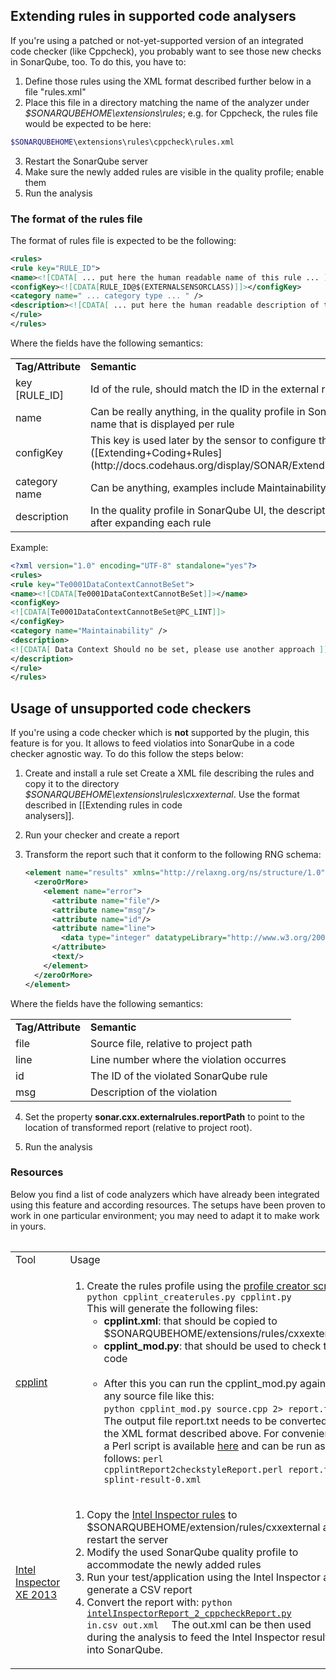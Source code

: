 ## Extending rules in supported code analysers

If you're using a patched or not-yet-supported version of an integrated code checker (like Cppcheck), you probably want to see those new checks in SonarQube, too. To do this, you have to:

1. Define those rules using the XML format described further below in a file "rules.xml"
2. Place this file in a directory matching the name of the analyzer under _$SONARQUBEHOME\extensions\rules_; e.g. for Cppcheck, the rules file would be expected to be here: 
```BASH
$SONARQUBEHOME\extensions\rules\cppcheck\rules.xml
```

3. Restart the SonarQube server
4. Make sure the newly added rules are visible in the quality profile; enable them
5. Run the analysis

### The format of the rules file
The format of rules file is expected to be the following:

```XML
<rules> 
<rule key="RULE_ID">
<name><![CDATA[ ... put here the human readable name of this rule ... ]]></name>
<configKey><![CDATA[RULE_ID@$(EXTERNALSENSORCLASS)]]></configKey>
<category name=" ... category type ... " />
<description><![CDATA[ ... put here the human readable description of this rule ... ]]></description>
</rule>
</rules>
```

Where the fields have the following semantics:

<table>
<tr>
<td><b>Tag/Attribute</b></td>
<td><b>Semantic</b></td>
</tr>

<tr>
<td>key [RULE_ID]</td>
<td>Id of the rule, should match the ID in the external reports</td>
</tr>

<tr>
<td>name</td>
<td>Can be really anything, in the quality profile in SonarQube its the first name that is displayed per rule</td>
</tr>

<tr>
<td>configKey</td>
<td>This key is used later by the sensor to configure the code analyzer ([Extending+Coding+Rules] (http://docs.codehaus.org/display/SONAR/Extending+Coding+Rules)) </td>
</tr>

<tr>
<td>category name</td>
<td>Can be anything, examples include Maintainability Style Usability etc</td>
</tr>

<tr>
<td>description</td>
<td>In the quality profile in SonarQube UI, the description will be show after expanding each rule</td>
</tr>

</table>

Example:

```XML
<?xml version="1.0" encoding="UTF-8" standalone="yes"?>
<rules>
<rule key="Te0001DataContextCannotBeSet">
<name><![CDATA[Te0001DataContextCannotBeSet]]></name>
<configKey>
<![CDATA[Te0001DataContextCannotBeSet@PC_LINT]]>
</configKey>
<category name="Maintainability" />
<description>
<![CDATA[ Data Context Should no be set, please use another approach ]]>
</description>
</rule>
</rules>
```


## Usage of unsupported code checkers
If you're using a code checker which is **not** supported by the plugin, this feature is for you. It allows to feed violatios into SonarQube in a code checker agnostic way. To do this follow the steps below:

1. Create and install a rule set
   Create a XML file describing the rules and copy it to the directory 
   _$SONARQUBEHOME\extensions\rules\cxxexternal_. Use the format described in [[Extending rules in code    
   analysers]].

2. Run your checker and create a report 

3. Transform the report such that it conform to the following RNG schema:
   ```XML
   <element name="results" xmlns="http://relaxng.org/ns/structure/1.0">
     <zeroOrMore>
       <element name="error">
         <attribute name="file"/>
         <attribute name="msg"/>
         <attribute name="id"/>
         <attribute name="line">
           <data type="integer" datatypeLibrary="http://www.w3.org/2001/XMLSchema-datatypes" />
         </attribute>
         <text/>
       </element>
     </zeroOrMore>
   </element>
   ```

  Where the fields have the following semantics:

  <table>
  <tr>
  <td><b>Tag/Attribute</b></td>
  <td><b>Semantic</b></td>
  </tr>

  <tr>
  <td>file</td>
  <td>Source file, relative to project path</td>
  </tr>

  <tr>
  <td>line</td>
  <td>Line number where the violation occurres</td>
  </tr>

  <tr>
  <td>id</td>
  <td>The ID of the violated SonarQube rule</td>
  </tr>

  <tr>
  <td>msg</td>
  <td>Description of the violation</td>
  </tr>
  <table>

4. Set the property **sonar.cxx.externalrules.reportPath** to point to the location of transformed report (relative to project root). 

5. Run the analysis


### Resources

Below you find a list of code analyzers which have already been integrated using this feature and according resources. The setups have been proven to work in one particular environment; you may need to adapt it to make work in yours.


<table>
<tr>
<td>Tool</td>
<td>Usage</td>
</tr>

<tr>
<td><a href="http://google-styleguide.googlecode.com/svn/trunk/cpplint/cpplint.py">cpplint</a></td>
<td>
<ol>
<li>Create the rules profile using the <a href="https://github.com/wenns/sonar-cxx/blob/master/sonar-cxx-plugin/src/tools/cpplint_createrules.py">profile creator script</a>:
<br>
<code>python cpplint_createrules.py cpplint.py</code>
<br>
This will generate the following files:
<ul>
<li>
<b>cpplint.xml</b>: that should be copied to $SONARQUBEHOME/extensions/rules/cxxexternal
</li>
<li>
<b>cpplint_mod.py</b>: that should be used to check the code
</li>
<br>
</li>
<li>
After this you can run the cpplint_mod.py against any source file like this:
<br>
<code>python cpplint_mod.py source.cpp 2> report.txt</code>
<br>
The output file report.txt needs to be converted to the XML format described above. For convenience a Perl script is available 
<a href="https://github.com/wenns/sonar-cxx/blob/master/sonar-cxx-plugin/src/tools/cpplintReport2checkstyleReport.perl">here</a>
and can be run as follows:
<code>perl cpplintReport2checkstyleReport.perl report.txt splint-result-0.xml</code>
</li>
</td>
</tr>

<tr>
<td><a href="http://software.intel.com/en-us/intel-inspector-xe">Intel Inspector XE 2013</a></td>
<td>

<ol>
<li>Copy the
<a href="https://github.com/wenns/sonar-cxx/blob/master/sonar-cxx-plugin/src/main/resources/external/intel_inspector_rules.xml">Intel Inspector rules</a>
to $SONARQUBEHOME/extension/rules/cxxexternal and restart the server
</li>
<li>Modify the used SonarQube quality profile to accommodate the newly added rules</li>
<li>Run your test/application using the Intel Inspector and generate a CSV report</li>
<li>Convert the report with:
<code>python <a href="">intelInspectorReport_2_cppcheckReport.py</a>
in.csv out.xml <path to project> <test executable></code>
The out.xml can be then used during the analysis to feed the Intel Inspector results into 
SonarQube.
</li>
</td>
</tr>
</table>